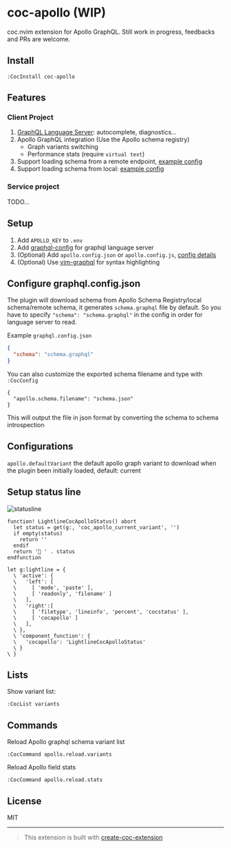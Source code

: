 # coc-apollo (WIP)

coc.nvim extension for Apollo GraphQL. Still work in progress, feedbacks and PRs are welcome.

## Install

`:CocInstall coc-apollo`

## Features
### Client Project
1. [GraphQL Language Server](https://github.com/graphql/graphiql/blob/main/packages/graphql-language-service-server/README.md): autocomplete, diagnostics...
2. Apollo GraphQL integration (Use the Apollo schema registry)
    - Graph variants switching
    - Performance stats (require `virtual text`)
3. Support loading schema from a remote endpoint, [example config](https://www.apollographql.com/docs/devtools/apollo-config/#option-2-link-a-schema-from-a-remote-endpoint)
4. Support loading schema from local: [example config](https://www.apollographql.com/docs/devtools/apollo-config/#option-3-link-a-schema-from-a-local-file)

### Service project
TODO...

## Setup
1. Add `APOLLO_KEY` to `.env`
2. Add [graphql-config](https://github.com/kamilkisiela/graphql-config) for graphql language server
3. (Optional) Add `apollo.config.json` or `apollo.config.js`, [config details](https://www.apollographql.com/docs/devtools/apollo-config/)
4. (Optional) Use [vim-graphql](https://github.com/jparise/vim-graphql) for syntax highlighting

## Configure graphql.config.json
The plugin will download schema from Apollo Schema Registry/local schema/remote schema, it generates `schema.graphql` file by default. So you have to specify `"schema": "schema.graphql"` in the config in order for language server to read.

Example `graphql.config.json`
```json
{
  "schema": "schema.graphql"
}
```

You can also customize the exported schema filename and type with `:CocConfig`
```
{
  "apollo.schema.filename": "schema.json"
}
```
This will output the file in json format by converting the schema to schema introspection

## Configurations

`apollo.defaultVariant` the default apollo graph variant to download when the plugin been initially loaded, default: current

## Setup status line
![statusline](https://user-images.githubusercontent.com/486382/108122730-69b42980-70ad-11eb-9c70-b99e216d2373.png)
```vimscript
function! LightlineCocApolloStatus() abort
  let status = get(g:, 'coc_apollo_current_variant', '')
  if empty(status)
    return ''
  endif
  return '🚀 ' . status
endfunction

let g:lightline = {
  \ 'active': {
  \   'left': [
  \     [ 'mode', 'paste' ],
  \     [ 'readonly', 'filename' ]
  \   ],
  \   'right':[
  \     [ 'filetype', 'lineinfo', 'percent', 'cocstatus' ],
  \     [ 'cocapollo' ]
  \   ],
  \ },
  \ 'component_function': {
  \   'cocapollo': 'LightlineCocApolloStatus'
  \ }
\ }

```

## Lists

Show variant list: 
```
:CocList variants
```

## Commands
Reload Apollo graphql schema variant list
```
:CocCommand apollo.reload.variants
```

Reload Apollo field stats
```
:CocCommand apollo.reload.stats
```
## License

MIT

---

> This extension is built with [create-coc-extension](https://github.com/fannheyward/create-coc-extension)
